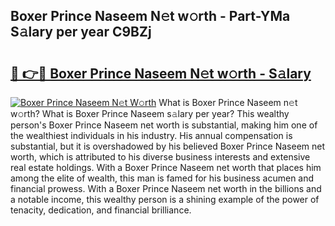 ## Boxer Prince Naseem N𝚎t w𝚘rth - Part-YMa S𝚊lary per year C9BZj

# <h2><a href="http://gc1h20f.nevu.top/?p=Boxer+Prince+Naseem">🔗 👉🔴 Boxer Prince Naseem N𝚎t w𝚘rth - S𝚊lary</a></h2>

[![Boxer Prince Naseem N𝚎t W𝚘rth](https://i.imgur.com/Oavwk0R.jpeg)](http://gc1h20f.nevu.top/?p=Boxer+Prince+Naseem)
What is Boxer Prince Naseem n𝚎t w𝚘rth? What is Boxer Prince Naseem s𝚊lary per year?
This wealthy person's Boxer Prince Naseem net worth is substantial, making him one of the wealthiest individuals in his industry. His annual compensation is substantial, but it is overshadowed by his believed Boxer Prince Naseem net worth, which is attributed to his diverse business interests and extensive real estate holdings. With a Boxer Prince Naseem net worth that places him among the elite of wealth, this man is famed for his business acumen and financial prowess. With a Boxer Prince Naseem net worth in the billions and a notable income, this wealthy person is a shining example of the power of tenacity, dedication, and financial brilliance.
